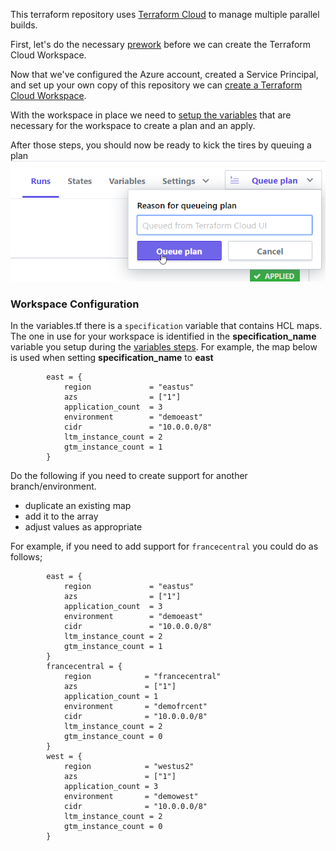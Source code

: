 This terraform repository uses [Terraform Cloud](https://app.terraform.io/) to manage multiple parallel builds. 

First, let's do the necessary [prework](PREWORK.md) before we can create the Terraform Cloud Workspace.

Now that we've configured the Azure account, created a Service Principal, and set up your own copy of this repository we can [create a Terraform Cloud Workspace](TFCWORKSPACE.md).  

With the workspace in place we need to [setup the variables](TFCVARS.md) that are necessary for the workspace to create a plan and an apply.

After those steps, you should now be ready to kick the tires by queuing a plan
![queue the plan][queueplan]



### Workspace Configuration
In the variables.tf there is a `specification` variable that contains HCL maps. The one in use for your workspace is identified in the **specification_name** variable you setup during the [variables steps](TFCVARS.md). For example, the map below is used when setting **specification_name** to **east**

```
        east = {
            region             = "eastus"
            azs                = ["1"]
            application_count  = 3
            environment        = "demoeast"
            cidr               = "10.0.0.0/8"
            ltm_instance_count = 2
            gtm_instance_count = 1
        }
```

Do the following if you need to create support for another branch/environment.
- duplicate an existing map
- add it to the array
- adjust values as appropriate 

For example, if you need to add support for `francecentral` you could do as follows;

```
        east = {
            region             = "eastus"
            azs                = ["1"]
            application_count  = 3
            environment        = "demoeast"
            cidr               = "10.0.0.0/8"
            ltm_instance_count = 2
            gtm_instance_count = 1
        }
        francecentral = {
            region            = "francecentral"
            azs               = ["1"]
            application_count = 1
            environment       = "demofrcent"
            cidr              = "10.0.0.0/8"
            ltm_instance_count = 2
            gtm_instance_count = 0
        }
        west = {
            region            = "westus2"
            azs               = ["1"]
            application_count = 3
            environment       = "demowest"
            cidr              = "10.0.0.0/8"
            ltm_instance_count = 2
            gtm_instance_count = 0
        }



```

[queueplan]:doc_assets/queuetheplan.png



